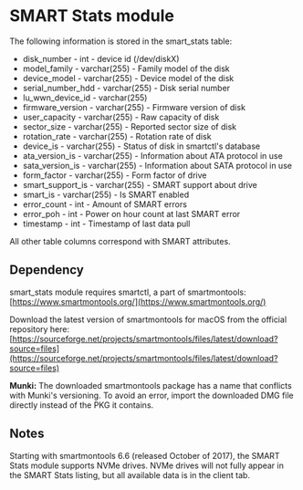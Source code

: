 SMART Stats module
================


The following information is stored in the smart_stats table:


* disk_number - int - device id (/dev/diskX)
* model_family - varchar(255) - Family model of the disk
* device_model - varchar(255) - Device model of the disk
* serial\_number_hdd - varchar(255) - Disk serial number
* lu\_wwn\_device_id - varchar(255)
* firmware_version - varchar(255) - Firmware version of disk
* user_capacity - varchar(255) - Raw capacity of disk
* sector_size - varchar(255) - Reported sector size of disk
* rotation_rate - varchar(255) - Rotation rate of disk
* device_is - varchar(255) - Status of disk in smartctl's database
* ata\_version_is - varchar(255) - Information about ATA protocol in use
* sata\_version_is - varchar(255) - Information about SATA protocol in use
* form_factor - varchar(255) - Form factor of drive
* smart\_support_is - varchar(255) - SMART support about drive
* smart_is - varchar(255) - Is SMART enabled
* error_count - int - Amount of SMART errors
* error_poh - int - Power on hour count at last SMART error
* timestamp - int - Timestamp of last data pull

All other table columns correspond with SMART attributes.  

## Dependency

smart_stats module requires smartctl, a part of smartmontools: [https://www.smartmontools.org/](https://www.smartmontools.org/)

Download the latest version of smartmontools for macOS from the official repository here: [https://sourceforge.net/projects/smartmontools/files/latest/download?source=files](https://sourceforge.net/projects/smartmontools/files/latest/download?source=files)

**Munki:**
The downloaded smartmontools package has a name that conflicts with Munki's versioning. To avoid an error, import the downloaded DMG file directly instead of the PKG it contains.

## Notes

Starting with smartmontools 6.6 (released October of 2017), the SMART Stats module supports NVMe drives. NVMe drives will not fully appear in the SMART Stats listing, but all available data is in the client tab.
